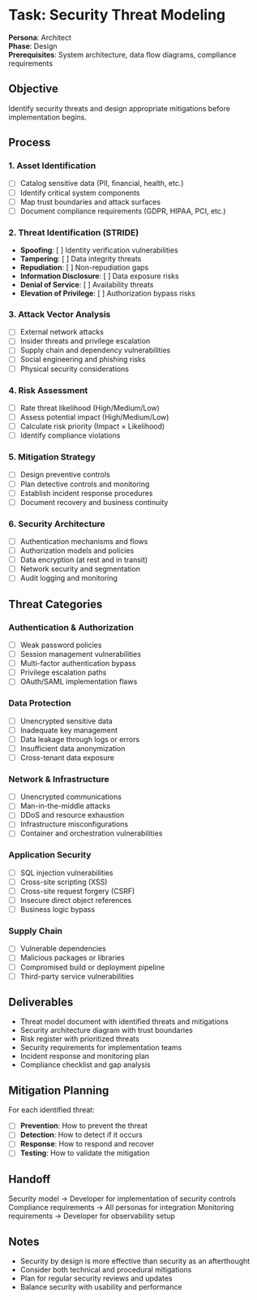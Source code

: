 # Task: Security Threat Modeling

**Persona**: Architect  
**Phase**: Design  
**Prerequisites**: System architecture, data flow diagrams, compliance requirements

## Objective
Identify security threats and design appropriate mitigations before implementation begins.

## Process

### 1. Asset Identification
- [ ] Catalog sensitive data (PII, financial, health, etc.)
- [ ] Identify critical system components
- [ ] Map trust boundaries and attack surfaces
- [ ] Document compliance requirements (GDPR, HIPAA, PCI, etc.)

### 2. Threat Identification (STRIDE)
- **Spoofing**: [ ] Identity verification vulnerabilities
- **Tampering**: [ ] Data integrity threats
- **Repudiation**: [ ] Non-repudiation gaps
- **Information Disclosure**: [ ] Data exposure risks
- **Denial of Service**: [ ] Availability threats
- **Elevation of Privilege**: [ ] Authorization bypass risks

### 3. Attack Vector Analysis
- [ ] External network attacks
- [ ] Insider threats and privilege escalation
- [ ] Supply chain and dependency vulnerabilities
- [ ] Social engineering and phishing risks
- [ ] Physical security considerations

### 4. Risk Assessment
- [ ] Rate threat likelihood (High/Medium/Low)
- [ ] Assess potential impact (High/Medium/Low)
- [ ] Calculate risk priority (Impact × Likelihood)
- [ ] Identify compliance violations

### 5. Mitigation Strategy
- [ ] Design preventive controls
- [ ] Plan detective controls and monitoring
- [ ] Establish incident response procedures
- [ ] Document recovery and business continuity

### 6. Security Architecture
- [ ] Authentication mechanisms and flows
- [ ] Authorization models and policies
- [ ] Data encryption (at rest and in transit)
- [ ] Network security and segmentation
- [ ] Audit logging and monitoring

## Threat Categories

### Authentication & Authorization
- [ ] Weak password policies
- [ ] Session management vulnerabilities
- [ ] Multi-factor authentication bypass
- [ ] Privilege escalation paths
- [ ] OAuth/SAML implementation flaws

### Data Protection
- [ ] Unencrypted sensitive data
- [ ] Inadequate key management
- [ ] Data leakage through logs or errors
- [ ] Insufficient data anonymization
- [ ] Cross-tenant data exposure

### Network & Infrastructure
- [ ] Unencrypted communications
- [ ] Man-in-the-middle attacks
- [ ] DDoS and resource exhaustion
- [ ] Infrastructure misconfigurations
- [ ] Container and orchestration vulnerabilities

### Application Security
- [ ] SQL injection vulnerabilities
- [ ] Cross-site scripting (XSS)
- [ ] Cross-site request forgery (CSRF)
- [ ] Insecure direct object references
- [ ] Business logic bypass

### Supply Chain
- [ ] Vulnerable dependencies
- [ ] Malicious packages or libraries
- [ ] Compromised build or deployment pipeline
- [ ] Third-party service vulnerabilities

## Deliverables
- Threat model document with identified threats and mitigations
- Security architecture diagram with trust boundaries
- Risk register with prioritized threats
- Security requirements for implementation teams
- Incident response and monitoring plan
- Compliance checklist and gap analysis

## Mitigation Planning
For each identified threat:
- [ ] **Prevention**: How to prevent the threat
- [ ] **Detection**: How to detect if it occurs
- [ ] **Response**: How to respond and recover
- [ ] **Testing**: How to validate the mitigation

## Handoff
Security model → Developer for implementation of security controls
Compliance requirements → All personas for integration
Monitoring requirements → Developer for observability setup

## Notes
- Security by design is more effective than security as an afterthought
- Consider both technical and procedural mitigations
- Plan for regular security reviews and updates
- Balance security with usability and performance
